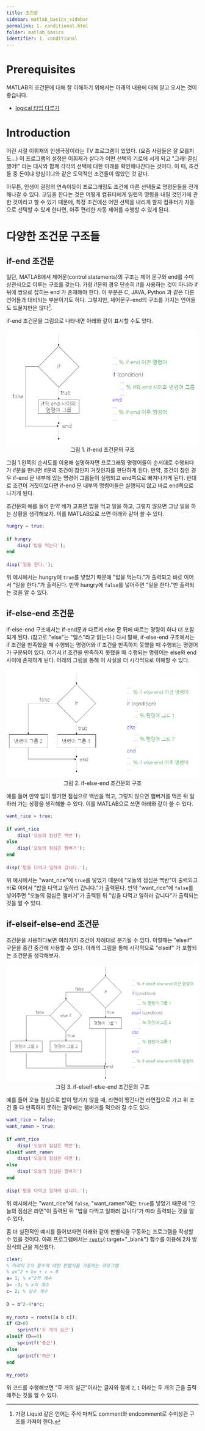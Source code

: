 ```yaml
---
title: 조건문
sidebar: matlab_basics_sidebar
permalink: 1. conditional.html
folder: matlab_basics
identifier: 1. conditional
---
```


# Prerequisites

MATLAB의 조건문에 대해 잘 이해하기 위해서는 아래의 내용에 대해 알고 오시는 것이 좋습니다.

* [logical 타입 다루기](https://matlabtutorial.github.io/4.%20logicals.html)

# Introduction

어린 시절 이휘재의 인생극장이라는 TV 프로그램이 있었다. (요즘 사람들은 잘 모를지도...) 이 프로그램의 설정은 이휘재가 살다가 어떤 선택의 기로에 서게 되고 "그래! 결심했어!" 라는 대사와 함께 각각의 선택에 대한 미래를 확인해나간다는 것이다. 이 때, 조건들 중 돈이냐 양심이냐와 같은 도덕적인 조건들이 많았던 것 같다.

아무튼, 인생이 결정의 연속이듯이 프로그래밍도 조건에 따른 선택들로 명령문들을 전개해나갈 수 있다. 코딩을 한다는 것은 어떻게 컴퓨터에게 일련의 명령을 내릴 것인가에 관한 것이라고 할 수 있기 때문에, 특정 조건에선 어떤 선택을 내리게 할지 컴퓨터가 자동으로 선택할 수 있게 한다면, 아주 편리한 자동 제어를 수행할 수 있게 된다.

# 다양한 조건문 구조들

## if-end 조건문

일단, MATLAB에서 제어문(control statements)의 구조는 제어 문구와 end를 수미상관식으로 이루는 구조를 갖는다. 가령 if문의 경우 단순히 if를 사용하는 것이 아니라 if 뒤에 쌍으로 잡히는 end 가 존재해야 한다. 이 부분은 C, JAVA, Python 과 같은 다른 언어들과 대비되는 부분이기도 하다. 그렇지만, 제어문구-end의 구조를 가지는 언어들도 드물지만은 않다[^1]. 

[^1]:가령 Liquid 같은 언어는 주석 마저도 comment와 endcomment로 수미상관 구조를 가져야 한다.

if-end 조건문을 그림으로 나타내면 아래와 같이 표시할 수도 있다.

<p align = "center">
    <img src = "https://raw.githubusercontent.com/matlabtutorial/matlabtutorial.github.io/main/images/matlab_basics/4.%20control_statement/1.%20conditional/pic1.png">
    <br>
    그림 1. if-end 조건문의 구조
</p>

그림 1 왼쪽의 순서도를 이용해 설명하자면 프로그래밍 명령어들이 순서대로 수행되다가 if문을 만나면 if문의 조건이 참인지 거짓인지를 판단하게 된다. 만약, 조건이 참인 경우 if-end 문 내부에 있는 명령어 그룹들이 실행되고 end쪽으로 빠져나가게 된다. 반대로 조건이 거짓이었다면 if-end 문 내부의 명령어들은 실행되지 않고 바로 end쪽으로 나가게 된다.

조건문의 예를 들어 만약 배가 고프면 밥을 먹고 일을 하고, 그렇지 않으면 그냥 일을 하는 상황을 생각해보자. 이를 MATLAB으로 쓰면 아래와 같이 쓸 수 있다.

```matlab
hungry = true;

if hungry
    disp('밥을 먹는다');
end

disp('일을 한다.');
```

위 예시에서는 hungry에 `true`를 넣었기 때문에 "밥을 먹는다."가 출력되고 바로 이어서 "일을 한다."가 출력된다. 만약 hungry에 `false`를 넣어주면 "일을 한다."만 출력되는 것을 알 수 있다.

## if-else-end 조건문

if-else-end 구조에서는 if-end문과 다르게 else 문 뒤에 따르는 명령이 하나 더 포함되게 된다. (참고로 "else"는 "엘스"라고 읽는다.) 다시 말해, if-else-end 구조에서는 if 조건을 만족했을 때 수행되는 명령어와 if 조건을 만족하지 못했을 때 수행되는 명령어가 구분되어 있다. 여기서 if 조건을 만족하지 못했을 때 수행되는 명령어는 else와 end 사이에 존재하게 된다. 아래의 그림을 통해 이 사실을 더 시각적으로 이해할 수 있다.

<p align = "center">
    <img src = "https://raw.githubusercontent.com/matlabtutorial/matlabtutorial.github.io/main/images/matlab_basics/4.%20control_statement/1.%20conditional/pic2.png">
    <br>
    그림 2. if-else-end 조건문의 구조
</p>

예를 들어 만약 밥이 땡기면 점심으로 백반을 먹고, 그렇지 않으면 햄버거를 먹은 뒤 일하러 가는 상황을 생각해볼 수 있다. 이를 MATLAB으로 쓰면 아래와 같이 쓸 수 있다.

```matlab
want_rice = true;

if want_rice
    disp('오늘의 점심은 백반');
else
    disp('오늘의 점심은 햄버거');
end

disp('밥을 다먹고 일하러 갑니다.');
```

위 예시에서는 "want_rice"에 `true`를 넣었기 때문에 "오늘의 점심은 백반"이 출력되고 바로 이어서 "밥을 다먹고 일하러 갑니다."가 출력된다. 만약 "want_rice"에 `false`를 넣어주면 "오늘의 점심은 햄버거"가 출력된 뒤 "밥을 다먹고 일하러 갑니다"가 출력되는 것을 알 수 있다.

## if-elseif-else-end 조건문

조건문을 사용하다보면 여러가지 조건이 차례대로 분기될 수 있다. 이럴때는 "elseif" 구문을 중간 중간에 사용할 수 있다. 아래의 그림을 통해 시각적으로 "elseif" 가 포함되는 조건문을 생각해보자.

<p align = "center">
    <img src = "https://raw.githubusercontent.com/matlabtutorial/matlabtutorial.github.io/main/images/matlab_basics/4.%20control_statement/1.%20conditional/pic3.png">
    <br>
    그림 3. if-elseif-else-end 조건문의 구조
</p>

예를 들어 오늘 점심으로 밥이 땡기지 않을 때, 라면이 땡긴다면 라면집으로 가고 위 조건 둘 다 만족하지 못하는 경우에는 햄버거를 먹으러 갈 수도 있다.

```matlab
want_rice = false;
want_ramen = true;

if want_rice
    disp('오늘의 점심은 백반');
elseif want_ramen
    disp('오늘의 점심은 라면');
else
    disp('오늘의 점심은 햄버거')
end

disp('밥을 다먹고 일하러 갑니다.');
```

위 예시에서는 "want_rice"에 `false`, "want_ramen"에는 `true`를 넣었기 때문에 "오늘의 점심은 라면"이 출력된 뒤 "밥을 다먹고 일하러 갑니다"가 따라 출력되는 것을 알 수 있다.

좀 더 실전적인 예시를 들어보자면 아래와 같이 판별식을 구동하는 프로그램을 작성할 수 있을 것이다. 아래 프로그램에서는 [`roots`](https://kr.mathworks.com/help/matlab/ref/roots.html){:target="_blank"} 함수를 이용해 2차 방정식의 근을 계산했다.

```matlab
clear;
% 아래의 2차 함수에 대한 판별식을 가동하는 프로그램
% ax^2 + bx + c = 0
a= 1; % x^2의 계수
b= -3; % x의 계수
c= 2; % 상수 계수

D = b^2-4*a*c;

my_roots = roots([a b c]);
if (D>0)
    sprintf('두 개의 실근')
elseif (D==0)
    sprintf('중근')
else
    sprintf('허근')
end

my_roots
```

위 코드를 수행해보면 "두 개의 실근"이라는 글자와 함께 `2`, `1` 이라는 두 개의 근을 출력해주는 것을 알 수 있다.


